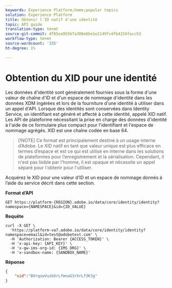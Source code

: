```yaml
---
keywords: Experience Platform;home;popular topics
solution: Experience Platform
title: Obtenir l'ID natif d'une identité
topic: API guide
translation-type: tm+mt
source-git-commit: df85ea955b7a308e6be1e2149fcdfb4224facc53
workflow-type: tm+mt
source-wordcount: '155'
ht-degree: 1%

---
```



# Obtention du XID pour une identité

Les données d&#39;identité sont généralement fournies sous la forme d&#39;une valeur de chaîne d&#39;ID et d&#39;un espace de nommage d&#39;identité dans les données XDM ingérées et lors de la fourniture d&#39;une identité à utiliser dans un appel d&#39;API. Lorsque des identités sont conservées dans Identity Service, un identifiant est généré et affecté à cette identité, appelé XID natif. Les API de plateforme nécessitant la prise en charge des données d&#39;identité à l&#39;aide de ce formulaire plus compact pour l&#39;identifiant et l&#39;espace de nommage agrégés. XID est une chaîne codée en base 64.

>[!NOTE] Ce format est principalement destiné à un usage interne d’Adobe. Le XID natif en tant que valeur unique est plus efficace en termes d’espace et est ce qui est utilisé en interne dans les solutions de plateformes pour l’enregistrement et la sérialisation. Cependant, il n&#39;est pas lisible par l&#39;homme, il est opaque et nécessite un appel séparé pour l&#39;obtenir pour l&#39;utiliser.

Acquérez le XID pour une valeur d’ID et un espace de nommage donnés à l’aide du service décrit dans cette section.

**Format d’API**

```http
GET https://platform-{REGION}.adobe.io/data/core/identity/identity?namespace={NAMESPACE}&id={ID_VALUE}
```

**Requête**

```shell
curl -X GET \
  'https://platform-va7.adobe.io/data/core/identity/identity?namespace=email&id=test@adobetest.com' \
  -H 'Authorization: Bearer {ACCESS_TOKEN}' \
  -H 'x-api-key: {API_KEY}' \
  -H 'x-gw-ims-org-id: {IMS_ORG}' \
  -H 'x-sandbox-name: {SANDBOX_NAME}'
```

**Réponse**

```json
{
    "xid":"BVrqzwVuzbXrLfmnaG3rXrLf3KJg"
}
```

